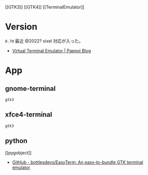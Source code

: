 [[GTK3]] [[GTK4]] [[TerminalEmulator]]

# Version
`0.70`
最近 @2022? sixel 対応が入った。

- [Virtual Terminal Emulator | Paepoi Blog](https://palepoli.skr.jp/wp/2015/03/17/virtual-terminal-emulator/)

# App
## gnome-terminal
`gtk3`
## xfce4-terminal
`gtk3`

## python
[[pygobject]]
- [GitHub - bottlesdevs/EasyTerm: An easy-to-bundle GTK terminal emulator](https://github.com/bottlesdevs/EasyTerm)
